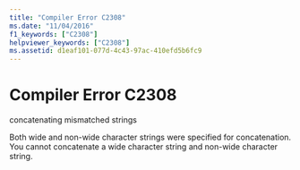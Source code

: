 ```yaml
---
title: "Compiler Error C2308"
ms.date: "11/04/2016"
f1_keywords: ["C2308"]
helpviewer_keywords: ["C2308"]
ms.assetid: d1eaf101-077d-4c43-97ac-410efd5b6fc9
---
```

# Compiler Error C2308

concatenating mismatched strings

Both wide and non-wide character strings were specified for concatenation. You cannot concatenate a wide character string and non-wide character string.